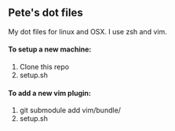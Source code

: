 ## Pete's dot files

My dot files for linux and OSX. I use zsh and vim.

#### To setup a new machine:
1. Clone this repo
2. setup.sh

#### To add a new vim plugin:
1. git submodule add <plugin repo url> vim/bundle/<plugin name>
2. setup.sh
